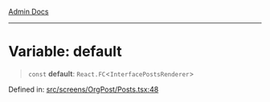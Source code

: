 [Admin Docs](/)

***

# Variable: default

> `const` **default**: `React.FC`\<`InterfacePostsRenderer`\>

Defined in: [src/screens/OrgPost/Posts.tsx:48](https://github.com/PalisadoesFoundation/talawa-admin/blob/main/src/screens/OrgPost/Posts.tsx#L48)
